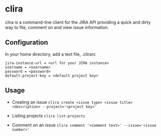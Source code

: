# clira

clira is a command-line client for the JIRA API providing a quick and dirty way
to file, comment on and view issue information.

## Configuration

In your home directory, add a text file, .clirarc

    jira-instance-url = <url for your JIRA instance>
    username = <username>
    password = <password>
    default-project-key = <default project key>

## Usage

* Creating an issue
`clira create <issue type> <issue title> <description> --project='<project key>'`

* Listing projects
`clira list-projects`

* Comment on an issue
`clira comment '<comment text>' --issue='<issue number>'`

